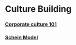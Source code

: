 # Culture Building


### [Corporate culture 101](corp_culture101.md)

### [Schein Model](schein_model.md)